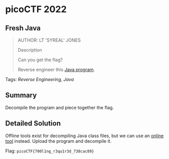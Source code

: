 # picoCTF 2022
## Fresh Java

> AUTHOR: LT 'SYREAL' JONES
>
> Description
>
> Can you get the flag?
>
> Reverse engineer this [Java program](https://github.com/03npan/ctf-write-ups/blob/main/picoctf-2022/reverse_engineering/fresh_java/KeygenMe.class).

Tags: *Reverse Engineering, Java*

## Summary

Decompile the program and piece together the flag.

## Detailed Solution

Offline tools exist for decompiling Java class files, but we can use an [online tool](http://www.javadecompilers.com/) instead. Upload the program and decompile it.

Flag: `picoCTF{700l1ng_r3qu1r3d_738cac89}`